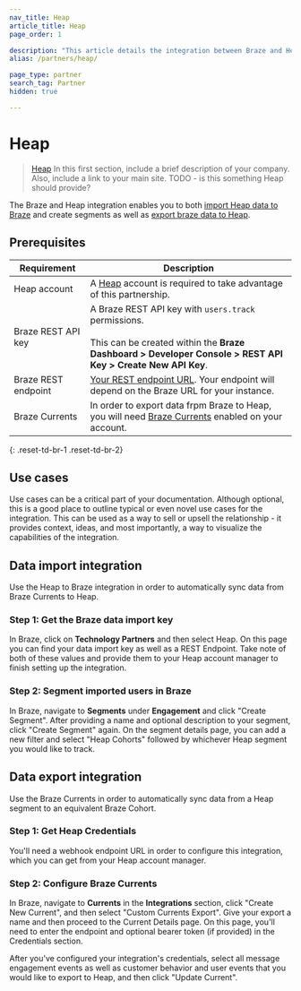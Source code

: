 ```yaml
---
nav_title: Heap
article_title: Heap
page_order: 1

description: "This article details the integration between Braze and Heap"
alias: /partners/heap/

page_type: partner
search_tag: Partner
hidden: true

---
```


# Heap

> [Heap](https://heap.io/) In this first section, include a brief description of your company. Also, include a link to your main site. TODO - is this something Heap should provide?

The Braze and Heap integration enables you to both [import Heap data to Braze](#data-import-integration) and create segments as well as [export braze data to Heap](#data-export-integration). 

## Prerequisites

| Requirement | Description |
| ----------- | ----------- |
| Heap account | A [Heap](https://heap.io/about) account is required to take advantage of this partnership. |
| Braze REST API key | A Braze REST API key with `users.track` permissions. <br><br> This can be created within the **Braze Dashboard > Developer Console > REST API Key > Create New API Key**. |
| Braze REST endpoint | [Your REST endpoint URL][1]. Your endpoint will depend on the Braze URL for your instance. |
| Braze Currents | In order to export data frpm Braze to Heap, you will need [Braze Currents]({{site.baseurl}}/user_guide/data_and_analytics/braze_currents/#access-currents) enabled on your account.
{: .reset-td-br-1 .reset-td-br-2}

## Use cases

Use cases can be a critical part of your documentation. Although optional, this is a good place to outline typical or even novel use cases for the integration. This can be used as a way to sell or upsell the relationship - it provides context, ideas, and most importantly, a way to visualize the capabilities of the integration.

## Data import integration

Use the Heap to Braze integration in order to automatically sync data from Braze Currents to Heap. 

### Step 1: Get the Braze data import key

In Braze, click on **Technology Partners** and then select Heap. On this page you can find your data import key as well as a REST Endpoint. Take note of both of these values and provide them to your Heap account manager to finish setting up the integration. 

### Step 2: Segment imported users in Braze

In Braze, navigate to **Segments** under **Engagement** and click "Create Segment". After providing a name and optional description to your segment, click "Create Segment" again. On the segment details page, you can add a new filter and select "Heap Cohorts" followed by whichever Heap segment you would like to track.

## Data export integration

Use the Braze Currents in order to automatically sync data from a Heap segment to an equivalent Braze Cohort. 

### Step 1: Get Heap Credentials

You'll need a webhook endpoint URL in order to configure this integration, which you can get from your Heap account manager.

### Step 2: Configure Braze Currents

In Braze, navigate to **Currents** in the **Integrations** section, click "Create New Current", and then select "Custom Currents Export". Give your export a name and then proceed to the Current Details page. On this page, you'll need to enter the endpoint and optional bearer token (if provided) in the Credentials section.

After you've configured your integration's credentials, select all message engagement events as well as customer behavior and user events that you would like to export to Heap, and then click "Update Current".


[1]: {{site.baseurl}}/developer_guide/rest_api/basics/#endpoints
